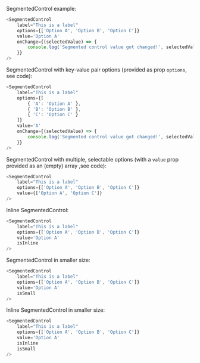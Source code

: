 SegmentedControl example:

```js
<SegmentedControl
    label="This is a label"
    options={['Option A', 'Option B', 'Option C']}
    value='Option A'
    onChange={(selectedValue) => {
        console.log('Segmented control value got changed!', selectedValue);
    }}
/>
```

SegmentedControl with key-value pair options (provided as prop `options`, see code):

```js
<SegmentedControl
    label="This is a label"
    options={[
        { 'A': 'Option A' },
        { 'B': 'Option B' },
        { 'C': 'Option C' }
    ]}
    value='A'
    onChange={(selectedValue) => {
        console.log('Segmented control value got changed!', selectedValue);
    }}
/>
```

SegmentedControl with multiple, selectable options (with a `value` prop provided as an (empty) array ,see code):

```js
<SegmentedControl
    label="This is a label"
    options={['Option A', 'Option B', 'Option C']}
    value={['Option A', 'Option C']}
/>
```

Inline SegmentedControl:

```js
<SegmentedControl
    label="This is a label"
    options={['Option A', 'Option B', 'Option C']}
    value='Option A'
    isInline
/>
```

SegmentedControl in smaller size:

```js
<SegmentedControl
    label="This is a label"
    options={['Option A', 'Option B', 'Option C']}
    value='Option A'
    isSmall
/>
```

Inline SegmentedControl in smaller size:

```js
<SegmentedControl
    label="This is a label"
    options={['Option A', 'Option B', 'Option C']}
    value='Option A'
    isInline
    isSmall
/>
```
